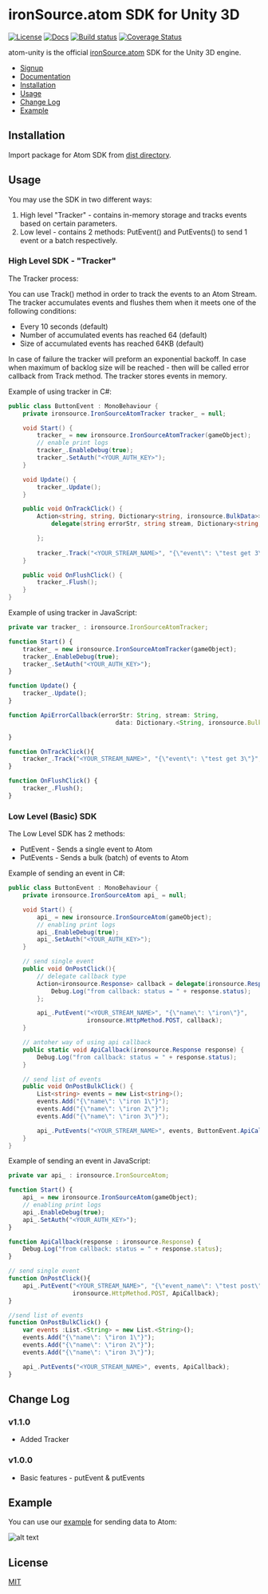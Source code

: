 # ironSource.atom SDK for Unity 3D

[![License][license-image]][license-url]
[![Docs][docs-image]][docs-url]
[![Build status][travis-image]][travis-url]
[![Coverage Status][coverage-image]][coverage-url]

atom-unity is the official [ironSource.atom](http://www.ironsrc.com/data-flow-management) SDK for the Unity 3D engine.

- [Signup](https://atom.ironsrc.com/#/signup)
- [Documentation](https://ironsource.github.io/atom-unity/)
- [Installation](#installation)
- [Usage](#usage)
- [Change Log](#change-log)
- [Example](#example)

## Installation

Import package for Atom SDK from [dist directory](dist/).

## Usage

You may use the SDK in two different ways:

1. High level "Tracker" - contains in-memory storage and tracks events based on certain parameters.
2. Low level - contains 2 methods: PutEvent() and PutEvents() to send 1 event or a batch respectively.

### High Level SDK - "Tracker"

The Tracker process:

You can use Track() method in order to track the events to an Atom Stream.
The tracker accumulates events and flushes them when it meets one of the following conditions:

- Every 10 seconds (default)
- Number of accumulated events has reached 64 (default)
- Size of accumulated events has reached 64KB (default)

In case of failure the tracker will preform an exponential backoff.
In case when maximum of backlog size will be reached - then will be called error callback from Track method.
The tracker stores events in memory.

Example of using tracker in C#:
```c#
public class ButtonEvent : MonoBehaviour {
    private ironsource.IronSourceAtomTracker tracker_ = null;

    void Start() {
        tracker_ = new ironsource.IronSourceAtomTracker(gameObject); 
        // enable print logs
        tracker_.EnableDebug(true);
        tracker_.SetAuth("<YOUR_AUTH_KEY>");
    }

    void Update() {
        tracker_.Update();
    }

    public void OnTrackClick() {
        Action<string, string, Dictionary<string, ironsource.BulkData>> errorCallback = 
            delegate(string errorStr, string stream, Dictionary<string, ironsource.BulkData> data) {

        };
            
        tracker_.Track("<YOUR_STREAM_NAME>", "{\"event\": \"test get 3\"}", errorCallback); 
    }

    public void OnFlushClick() {
        tracker_.Flush();
    }
}
```

Example of using tracker in JavaScript:
```js
private var tracker_ : ironsource.IronSourceAtomTracker;

function Start() {
    tracker_ = new ironsource.IronSourceAtomTracker(gameObject);  
    tracker_.EnableDebug(true);     
    tracker_.SetAuth("<YOUR_AUTH_KEY>");
}

function Update() {
    tracker_.Update();
}

function ApiErrorCallback(errorStr: String, stream: String, 
                              data: Dictionary.<String, ironsource.BulkData>) {

}

function OnTrackClick(){
    tracker_.Track("<YOUR_STREAM_NAME>", "{\"event\": \"test get 3\"}", ApiErrorCallback));
}

function OnFlushClick() {
    tracker_.Flush();
}

```

### Low Level (Basic) SDK

The Low Level SDK has 2 methods:  

- PutEvent - Sends a single event to Atom  
- PutEvents - Sends a bulk (batch) of events to Atom

Example of sending an event in C#:
```c#
public class ButtonEvent : MonoBehaviour {
    private ironsource.IronSourceAtom api_ = null;

    void Start() {
        api_ = new ironsource.IronSourceAtom(gameObject);  
        // enabling print logs
        api_.EnableDebug(true);   
        api_.SetAuth("<YOUR_AUTH_KEY>");
    }

    // send single event
    public void OnPostClick(){
    	// delegate callback type
        Action<ironsource.Response> callback = delegate(ironsource.Response response) {
            Debug.Log("from callback: status = " + response.status); 
        };

        api_.PutEvent("<YOUR_STREAM_NAME>", "{\"name\": \"iron\"}", 
                      ironsource.HttpMethod.POST, callback);
    }

    // antoher way of using api callback
    public static void ApiCallback(ironsource.Response response) {
    	Debug.Log("from callback: status = " + response.status); 
    }

    // send list of events
    public void OnPostBulkClick() {
        List<string> events = new List<string>(); 
        events.Add("{\"name\": \"iron 1\"}");
        events.Add("{\"name\": \"iron 2\"}");
        events.Add("{\"name\": \"iron 3\"}");

        api_.PutEvents("<YOUR_STREAM_NAME>", events, ButtonEvent.ApiCallback);
    }
}
```

Example of sending an event in JavaScript:
```js
private var api_ : ironsource.IronSourceAtom;

function Start() {
	api_ = new ironsource.IronSourceAtom(gameObject);  
    // enabling print logs
    api_.EnableDebug(true);        
    api_.SetAuth("<YOUR_AUTH_KEY>");
}

function ApiCallback(response : ironsource.Response) {
 	Debug.Log("from callback: status = " + response.status); 	
}

// send single event
function OnPostClick(){
    api_.PutEvent("<YOUR_STREAM_NAME>", "{\"event_name\": \"test post\"}", 
                  ironsource.HttpMethod.POST, ApiCallback);
}

//send list of events
function OnPostBulkClick() {
    var events :List.<String> = new List.<String>();
    events.Add("{\"name\": \"iron 1\"}");
    events.Add("{\"name\": \"iron 2\"}");
    events.Add("{\"name\": \"iron 3\"}");

    api_.PutEvents("<YOUR_STREAM_NAME>", events, ApiCallback);
}
```

## Change Log

### v1.1.0
- Added Tracker

### v1.0.0
- Basic features - putEvent & putEvents


## Example
You can use our [example](atom-sdk/Assets/example) for sending data to Atom:

![alt text][example]

## License
[MIT](LICENSE)

[license-image]: https://img.shields.io/badge/license-MIT-blue.svg?style=flat-square
[license-url]: LICENSE
[docs-image]: https://img.shields.io/badge/docs-latest-blue.svg
[docs-url]: https://ironsource.github.io/atom-unity/
[travis-image]: https://travis-ci.org/ironSource/atom-unity.svg?branch=master
[travis-url]: https://travis-ci.org/ironSource/atom-unity
[coverage-image]: https://coveralls.io/repos/github/ironSource/atom-unity/badge.svg?branch=master
[coverage-url]: https://coveralls.io/github/ironSource/atom-unity?branch=master
[example]: https://cloud.githubusercontent.com/assets/1713228/22325892/126f2358-e3b9-11e6-9852-4339748a9ff8.png "example"
